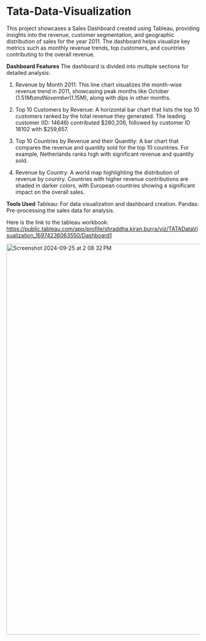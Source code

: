 # Tata-Data-Visualization

This project showcases a Sales Dashboard created using Tableau, providing insights into the revenue, customer segmentation, and geographic distribution of sales for the year 2011. The dashboard helps visualize key metrics such as monthly revenue trends, top customers, and countries contributing to the overall revenue.

**Dashboard Features**
The dashboard is divided into multiple sections for detailed analysis:

1. Revenue by Month 2011:
This line chart visualizes the month-wise revenue trend in 2011, showcasing peak months like October ($1.51M) and November ($1.15M), along with dips in other months.

2. Top 10 Customers by Revenue:
A horizontal bar chart that lists the top 10 customers ranked by the total revenue they generated. The leading customer (ID: 14646) contributed $280,206, followed by customer ID 18102 with $259,657.

3. Top 10 Countries by Revenue and their Quantity:
A bar chart that compares the revenue and quantity sold for the top 10 countries. For example, Netherlands ranks high with significant revenue and quantity sold.

4. Revenue by Country:
A world map highlighting the distribution of revenue by country. Countries with higher revenue contributions are shaded in darker colors, with European countries showing a significant impact on the overall sales.


**Tools Used**
Tableau: For data visualization and dashboard creation.
Pandas: Pre-processing the sales data for analysis.

Here is the link to the tableau workbook: https://public.tableau.com/app/profile/shraddha.kiran.burra/viz/TATADataVisualization_16974236063550/Dashboard1

<img width="1019" alt="Screenshot 2024-09-25 at 2 08 32 PM" src="https://github.com/user-attachments/assets/9a64ec7c-0ef8-4888-b8a0-416e41fdd0bc">



